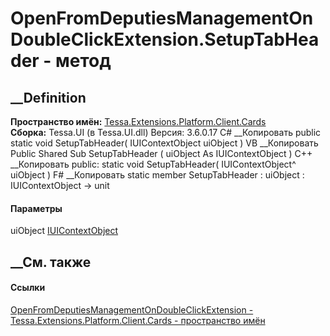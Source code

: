 # OpenFromDeputiesManagementOnDoubleClickExtension.SetupTabHeader - метод
##  __Definition
 **Пространство имён:**
[Tessa.Extensions.Platform.Client.Cards](N_Tessa_Extensions_Platform_Client_Cards.htm)  
 **Сборка:** Tessa.UI (в Tessa.UI.dll) Версия: 3.6.0.17
C# __Копировать
     public static void SetupTabHeader(
    	IUIContextObject uiObject
    )
VB __Копировать
     Public Shared Sub SetupTabHeader ( 
    	uiObject As IUIContextObject
    )
C++ __Копировать
     public:
    static void SetupTabHeader(
    	IUIContextObject^ uiObject
    )
F# __Копировать
     static member SetupTabHeader : 
            uiObject : IUIContextObject -> unit 
#### Параметры
uiObject [IUIContextObject](T_Tessa_UI_IUIContextObject.htm)
## __См. также
#### Ссылки
[OpenFromDeputiesManagementOnDoubleClickExtension -
](T_Tessa_Extensions_Platform_Client_Cards_OpenFromDeputiesManagementOnDoubleClickExtension.htm)
[Tessa.Extensions.Platform.Client.Cards - пространство
имён](N_Tessa_Extensions_Platform_Client_Cards.htm)
